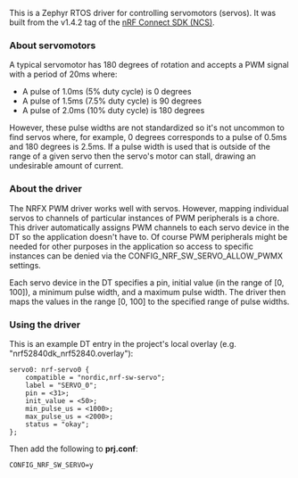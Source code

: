 This is a Zephyr RTOS driver for controlling servomotors (servos). It was built from the v1.4.2 tag of the [nRF Connect SDK (NCS)](https://github.com/nrfconnect/sdk-nrf).

### About servomotors
A typical servomotor has 180 degrees of rotation and accepts a PWM signal with a period of 20ms where:
 - A pulse of 1.0ms (5% duty cycle) is 0 degrees
 - A pulse of 1.5ms (7.5% duty cycle) is 90 degrees
 - A pulse of 2.0ms (10% duty cycle) is 180 degrees

However, these pulse widths are not standardized so it's not uncommon to find servos where, for example, 0 degrees corresponds to a pulse of 0.5ms and 180 degrees is 2.5ms. If a pulse width is used that is outside of the range of a given servo then the servo's motor can stall, drawing an undesirable amount of current.

### About the driver
The NRFX PWM driver works well with servos. However, mapping individual servos to channels of particular instances of PWM peripherals is a chore. This driver automatically assigns PWM channels to each servo device in the DT so the application doesn't have to. Of course PWM peripherals might be needed for other purposes in the application so access to specific instances can be denied via the CONFIG_NRF_SW_SERVO_ALLOW_PWMX settings.

Each servo device in the DT specifies a pin, initial value (in the range of [0, 100]), a minimum pulse width, and a maximum pulse width. The driver then maps the values in the range [0, 100] to the specified range of pulse widths.

### Using the driver
This is an example DT entry in the project's local overlay (e.g. "nrf52840dk_nrf52840.overlay"):
```
servo0: nrf-servo0 {
    compatible = "nordic,nrf-sw-servo";
    label = "SERVO_0";
    pin = <31>;
    init_value = <50>;
    min_pulse_us = <1000>;
    max_pulse_us = <2000>;
    status = "okay";
};
```
Then add the following to **prj.conf**:
```
CONFIG_NRF_SW_SERVO=y
```
